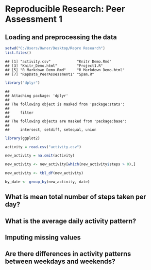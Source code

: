 # Reproducible Research: Peer Assessment 1


## Loading and preprocessing the data


```r
setwd("C:/Users/Owner/Desktop/Repro Research")
list.files()
```

```
## [1] "activity.csv"            "Knitr Demo.Rmd"         
## [3] "Knitr_Demo.html"         "Project1.R"             
## [5] "R Markdown Demo.Rmd"     "R_Markdown_Demo.html"   
## [7] "RepData_PeerAssessment1" "Spam.R"
```

```r
library("dplyr")
```

```
## 
## Attaching package: 'dplyr'
## 
## The following object is masked from 'package:stats':
## 
##     filter
## 
## The following objects are masked from 'package:base':
## 
##     intersect, setdiff, setequal, union
```

```r
library(ggplot2)

activity = read.csv("activity.csv")

new_activity = na.omit(activity)

new_activity <- new_activity[which(new_activity$steps > 0),]

new_activity <- tbl_df(new_activity)

by_date <- group_by(new_activity, date)
```


## What is mean total number of steps taken per day?



## What is the average daily activity pattern?



## Imputing missing values



## Are there differences in activity patterns between weekdays and weekends?
